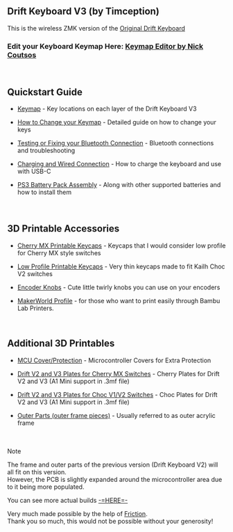 ## Drift Keyboard V3 (by Timception)
This is the wireless ZMK version of the [Original Drift Keyboard](https://github.com/Timception/Drift)  

### Edit your Keyboard Keymap Here: [Keymap Editor by Nick Coutsos](https://nickcoutsos.github.io/keymap-editor/)  
<br/>

## Quickstart Guide
- [Keymap](https://github.com/Timception/zmk-config-drift-v3-editor/tree/main/Keymap) - Key locations on each layer of the Drift Keyboard V3  

- [How to Change your Keymap](https://github.com/Timception/zmk-config-drift-v3-editor/tree/main/How%20to%20Change%20your%20Keymap) - Detailed guide on how to change your keys  

- [Testing or Fixing your Bluetooth Connection](https://github.com/Timception/zmk-config-drift-v3-editor/tree/main/Testing%20or%20Fixing%20your%20Bluetooth%20Connection) - Bluetooth connections and troubleshooting

- [Charging and Wired Connection](https://github.com/Timception/zmk-config-drift-v3-editor/tree/main/Charging%20and%20Wired%20Connection) - How to charge the keyboard and use with USB-C  

- [PS3 Battery Pack Assembly](https://github.com/Timception/zmk-config-drift-v3-editor/tree/main/PS3%20Battery%20Pack%20Assembly) - Along with other supported batteries and how to install them  
<br/><br/>  

## 3D Printable Accessories
 - [Cherry MX Printable Keycaps](https://github.com/Timception/zmk-config-drift-v3-editor/tree/main/printables/Cherry-MX) - Keycaps that I would consider low profile for Cherry MX style switches  
 - [Low Profile Printable Keycaps](https://github.com/Timception/zmk-config-drift-v3-editor/tree/main/printables/Low-Profile) - Very thin keycaps made to fit Kailh Choc V2 switches  
   
 - [Encoder Knobs](https://github.com/Timception/zmk-config-drift-v3-editor/tree/main/printables/Encoder-Knobs) - Cute little twirly knobs you can use on your encoders  
 - [MakerWorld Profile](https://makerworld.com/en/@timception) - for those who want to print easily through Bambu Lab Printers.
<br/>  

 ## Additional 3D Printables
 - [MCU Cover/Protection](https://github.com/Timception/zmk-config-drift-v3-editor/tree/main/V3-MCU-Cover) - Microcontroller Covers for Extra Protection
   
 - [Drift V2 and V3 Plates for Cherry MX Switches](https://github.com/Timception/zmk-config-drift-v3-editor/tree/main/Drift-V2-and-V3-Cherry-Plates) - Cherry Plates for Drift V2 and V3 (A1 Mini support in .3mf file)  
 
 - [Drift V2 and V3 Plates for Choc V1/V2 Switches](https://github.com/Timception/zmk-config-drift-v3-editor/tree/main/Drift-V2-and-V3-Choc-Plates) - Choc Plates for Drift V2 and V3 (A1 Mini support in .3mf file)
 
 - [Outer Parts (outer frame pieces)](https://github.com/Timception/zmk-config-drift-v3-editor/tree/main/Outer-Acrylic) - Usually referred to as outer acrylic frame  
<br/><br/>  

>[!Note]
>The frame and outer parts of the previous version (Drift Keyboard V2) will all fit on this version.  
>However, the PCB is slightly expanded around the microcontroller area due to it being more populated.


You can see more actual builds [-=HERE=-](https://www.instagram.com/majin.keyboards)  

Very much made possible by the help of [Friction](https://github.com/friction07).  
Thank you so much, this would not be possible without your generosity!  
